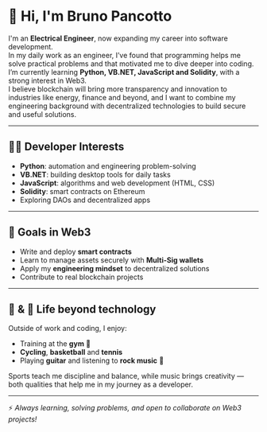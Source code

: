 # 👋 Hi, I'm Bruno Pancotto

I'm an **Electrical Engineer**, now expanding my career into software development.  
In my daily work as an engineer, I’ve found that programming helps me solve practical problems and that motivated me to dive deeper into coding.  
I’m currently learning **Python, VB.NET, JavaScript and Solidity**, with a strong interest in Web3.  
I believe blockchain will bring more transparency and innovation to industries like energy, finance and beyond, and I want to combine my engineering background with decentralized technologies to build secure and useful solutions.  

---

## 👨‍💻 Developer Interests
- **Python**: automation and engineering problem-solving  
- **VB.NET**: building desktop tools for daily tasks
- **JavaScript**: algorithms and web development (HTML, CSS) 
- **Solidity**: smart contracts on Ethereum  
- Exploring DAOs and decentralized apps  

---

## 🎯 Goals in Web3
- Write and deploy **smart contracts**  
- Learn to manage assets securely with **Multi-Sig wallets**  
- Apply my **engineering mindset** to decentralized solutions  
- Contribute to real blockchain projects  

---

## 🎵 & 🏀 Life beyond technology
Outside of work and coding, I enjoy:  
- Training at the **gym** 💪  
- **Cycling**, **basketball** and **tennis**  
- Playing **guitar** and listening to **rock music** 🎸  

Sports teach me discipline and balance, while music brings creativity — both qualities that help me in my journey as a developer.  

---

⚡ *Always learning, solving problems, and open to collaborate on Web3 projects!*
